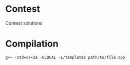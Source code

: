 # Contest

Contest solutions


# Compilation

```
g++ -std=c++2a -DLOCAL -I/templates path/to/file.cpp
```